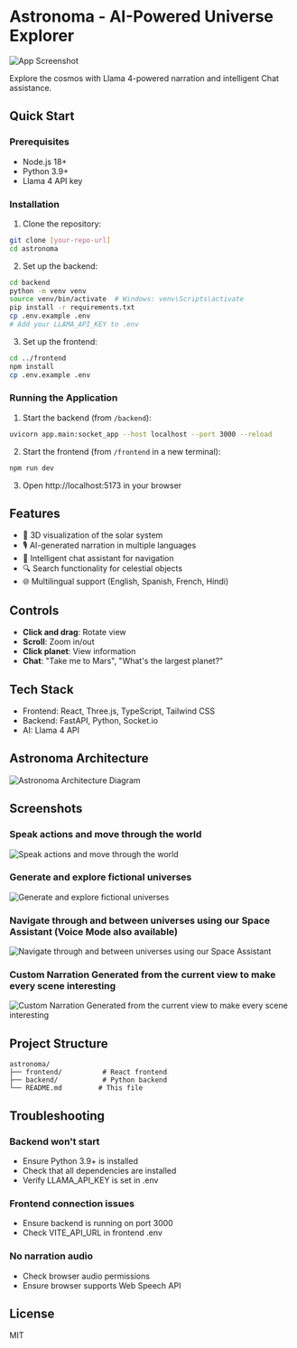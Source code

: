 # Astronoma - AI-Powered Universe Explorer
![App Screenshot](assets/Banner.png)

Explore the cosmos with Llama 4-powered narration and intelligent Chat assistance.
## Quick Start

### Prerequisites
- Node.js 18+
- Python 3.9+
- Llama 4 API key

### Installation

1. Clone the repository:
```bash
git clone [your-repo-url]
cd astronoma
```

2. Set up the backend:
```bash
cd backend
python -m venv venv
source venv/bin/activate  # Windows: venv\Scripts\activate
pip install -r requirements.txt
cp .env.example .env
# Add your LLAMA_API_KEY to .env
```

3. Set up the frontend:
```bash
cd ../frontend
npm install
cp .env.example .env
```

### Running the Application

1. Start the backend (from `/backend`):
```bash
uvicorn app.main:socket_app --host localhost --port 3000 --reload
```

2. Start the frontend (from `/frontend` in a new terminal):
```bash
npm run dev
```

3. Open http://localhost:5173 in your browser

## Features

- 🌌 3D visualization of the solar system
- 🎙️ AI-generated narration in multiple languages
- 💬 Intelligent chat assistant for navigation
- 🔍 Search functionality for celestial objects
- 🌐 Multilingual support (English, Spanish, French, Hindi)

## Controls

- **Click and drag**: Rotate view
- **Scroll**: Zoom in/out
- **Click planet**: View information
- **Chat**: "Take me to Mars", "What's the largest planet?"

## Tech Stack

- Frontend: React, Three.js, TypeScript, Tailwind CSS
- Backend: FastAPI, Python, Socket.io
- AI: Llama 4 API

## Astronoma Architecture
![Astronoma Architecture Diagram](assets/astronoma-architecture-diagram.jpeg)

## Screenshots

### Speak actions and move through the world
![Speak actions and move through the world](assets/speak-actions-and-move-through-the-world.png)

### Generate and explore fictional universes 
![Generate and explore fictional universes](assets/generate-and-explore-fictional-universes.png)

### Navigate through and between universes using our Space Assistant (Voice Mode also available)
![Navigate through and between universes using our Space Assistant](assets/navigate-through-and-between-universes-using-our-space-assistant.png)

### Custom Narration Generated from the current view to make every scene interesting
![Custom Narration Generated from the current view to make every scene interesting](assets/custom-narration-generated-from-the-current-view-to-make-every-scene-interesting.png)


## Project Structure

```
astronoma/
├── frontend/          # React frontend
├── backend/           # Python backend
└── README.md         # This file
```

## Troubleshooting

### Backend won't start
- Ensure Python 3.9+ is installed
- Check that all dependencies are installed
- Verify LLAMA_API_KEY is set in .env

### Frontend connection issues
- Ensure backend is running on port 3000
- Check VITE_API_URL in frontend .env

### No narration audio
- Check browser audio permissions
- Ensure browser supports Web Speech API

## License

MIT
